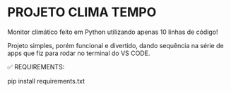 # PROJETO CLIMA TEMPO 

Monitor climático feito em Python utilizando apenas 10 linhas de código!

Projeto simples, porém funcional e divertido, dando sequência na série de apps que fiz para rodar no terminal do VS CODE.







✅   REQUIREMENTS:

pip install requirements.txt